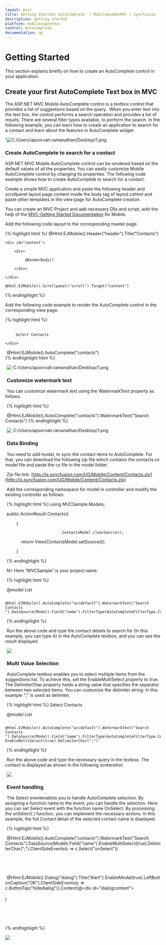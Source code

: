 ```yaml
---
layout: post
title: Getting Started| AutoComplete  | MobileAspNetMVC | Syncfusion
description: getting started
platform: mobileaspnetmvc
control: AutoComplete 
documentation: ug
---
```


# Getting Started

This section explains briefly on how to create an AutoComplete control in your application.

## Create your first AutoComplete Text box in MVC

The ASP.NET MVC Mobile AutoComplete control is a textbox control that provides a list of suggestions based on the query.  When you enter text into the text box, the control performs a search operation and provides a list of results. There are several filter types available, to perform the search. In the following example, you can learn how to create an application to search for a contact and learn about the features in AutoComplete widget.

'![C:/Users/apoorvah.ramanathan/Desktop/1.png](Getting-Started_images/Getting-Started_img1.png)


### Create AutoComplete to search for a contact

ASP.NET MVC Mobile AutoComplete control can be rendered based on the default values of all the properties. You can easily customize Mobile AutoComplete control by changing its properties. The following code example shows how to create AutoComplete to search for a contact. 

Create a simple MVC application and paste the following header and scrollpanel layout page content inside the body tag of layout.cshtml and paste other templates in the view page for AutoComplete creation.

You can create an MVC Project and add necessary Dlls and script, with the help of the [MVC-Getting Started Documentation](http://help.syncfusion.com/js/) for Mobile.

Add the following code layout to the corresponding master page.


{% highlight html %}
    @Html.EJMobile().Header("header").Title("Contacts")

    <div id="content">

        <div>   

             @RenderBody()

        </div>

    </div>

    @Html.EJMobile().Scrollpanel("scroll").Target("content")
{% endhighlight %}




Add the following code example to render the AutoComplete control in the corresponding view page.


{% highlight html %}
<div style="padding: 5px 0; text-indent: 5px;">

        Select Contacts

    </div>
 <!-- Autocomplete control -->

@Html.EJMobile().AutoComplete("contacts")   
{% endhighlight html %}


![C:/Users/apoorvah.ramanathan/Desktop/1.png](Getting-Started_images/Getting-Started_img2.png)





### Customize watermark text

You can customize watermark text using the WatermarkText property as follows.



{% highlight html %}
     <!-- Autocomplete control -->

@Html.EJMobile().AutoComplete("contacts").WatermarkText("Search Contacts")
{% endhighlight %}



![C:/Users/apoorvah.ramanathan/Desktop/1.png](Getting-Started_images/Getting-Started_img3.png)


### Data Binding

You need to add model, to sync the contact items to AutoComplete. For that, you can download the following zip file which contains the contacts.cs model file and paste the cs file in the model folder. 

Zip file link: [http://js.syncfusion.com/UG/Mobile/Content/Contacts.zip](http://js.syncfusion.com/UG/Mobile/Content/Contacts.zip)

Add the corresponding namespace for model in controller and modify the existing controller as follows. 


{% highlight html %}
using MVCSample.Models;



public ActionResult Contacts()

        {

                             ContactsModel.clearSource();

            return View(ContactsModel.setSource());

        }

{% endhighlight %}


N> Here “MVCSample” is your project name.


{% highlight html %}
     <!-- Autocomplete control -->



@model List<Contacts>

            @Html.EJMobile().AutoComplete("accdefault").WatermarkText("Search Contacts ").DataSource(Model).Field("name").FilterType(AutoCompleteFilterType.Contains)

{% endhighlight %}



Run the above code and type the contact details to search for (In this example, you can type A) in the AutoComplete textbox, and you can see the result displayed.

![](Getting-Started_images/Getting-Started_img4.png)


### Multi Value Selection

AutoComplete textbox enables you to select multiple items from the suggestions list. To achieve this, set the EnableMultiSelect property to true. The DelimiterChar property holds a string value that specifies the separator between two selected items.  You can customize the delimiter string. In this example “;” is used as delimiter.


{% highlight html %}
     <label>Select Contacts</label>
     <!-- Autocomplete control -->

@model List<Contacts>

            @Html.EJMobile().AutoComplete("accdefault").WatermarkText("Search Contacts ").DataSource(Model).Field("name").FilterType(AutoCompleteFilterType.Contains). EnableMultiSelect(true).DelimiterChar(";")    
{% endhighlight %}


Run the above code and type the necessary query in the textbox. The contact is displayed as shown in the following screenshot.

![](Getting-Started_images/Getting-Started_img5.png)


### Event handling

The Select eventenables you to handle AutoComplete selection. By assigning a function name to the event, you can handle the selection. Here you can set Select event with the function name OnSelect.  By processing the onSelect( ) function, you can implement the necessary actions. In this example, the full Contact detail of the selected contact name is displayed. 


{% highlight html %}
          <!-- Autocomplete control -->

@Html.EJMobile().AutoComplete("contacts").WatermarkText("Search Contacts").DataSource(Model).Field("name").EnableMultiSelect(true).DelimiterChar(";").ClientSideEvents(c => c.Select("onSelect"))   

     <!-- onSelect() function is called on selection of a suggestion item.-->

     <!-- Dialog control -->

@Html.EJMobile().Dialog("dialog").Title("Alert").EnableModal(true).LeftButtonCaption("OK").ClientSideEvents(c => c.ButtonTap("hidedialog")).Content(@<div id="dialogcontent"><!-- Dialog content --></div>)

     </div>

    <script>

       function onSelect(args) {

            //Actions that are performed on selection

            $("#dialogcontent").html(args.text + " was selected");

            var dialogobj = $("#dialog").data("ejmDialog");

            dialogobj.open();

        }

        function hidedialog(e) {

            //Hides dialog

            var dialogobj = $("#dialog").data("ejmDialog");

            dialogobj.close();

        } 
   </script>



<style>

    .appview.e-m-windows.e-m-light #content {

        background: none repeat scroll 0 0 #eee;

    }



    #content {

        padding: 8px;

    }

</style>
{% endhighlight %}


![](Getting-Started_images/Getting-Started_img6.png)



